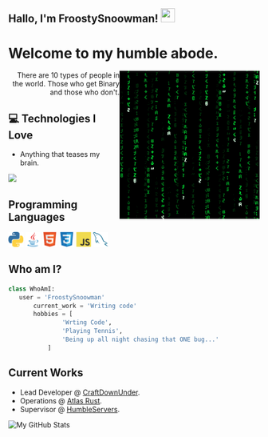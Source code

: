 ## Hallo, I'm FroostySnoowman!  <img src="https://media.giphy.com/media/hvRJCLFzcasrR4ia7z/giphy.gif" width="28px" height="28px">

<h1>Welcome to my humble abode.</h1> 

<img src = 'https://github.com/FroostySnoowman/FroostySnoowman/blob/main/images/matrix.gif' alt = 'Awesome Matrix Code' align='right'/>

<div style="text-align: right">There are 10 types of people in the world. Those who get Binary and those who don't.</div>

## :computer: Technologies I Love
* Anything that teases my brain.

<img src = "https://github-readme-stats.vercel.app/api/top-langs/?username=FroostySnoowman&layout=compact">

## Programming Languages
<img src = 'https://github.com/FroostySnoowman/FroostySnoowman/blob/main/images/python2.png' height='30'/> <img src='https://github.com/FroostySnoowman/FroostySnoowman/blob/main/images/java.svg' width='30'/> <img src = 'https://github.com/FroostySnoowman/FroostySnoowman/blob/main/images/html.svg' width='30'/> <img src = 'https://github.com/FroostySnoowman/FroostySnoowman/blob/main/images/css.svg' width='30'/> <img src = 'https://github.com/FroostySnoowman/FroostySnoowman/blob/main/images/js.svg' width='30'/>
 <img src = 'https://github.com/FroostySnoowman/FroostySnoowman/blob/main/images/sql.svg' width='30'/> 
 
 ## Who am I?
 ```python
 class WhoAmI:
 	user = 'FroostySnoowman'
		current_work = 'Writing code'
		hobbies = [
				'Wrting Code',
				'Playing Tennis',
				'Being up all night chasing that ONE bug...'
			]
 ```
 
## Current Works
 * Lead Developer @ [CraftDownUnder](https://craftdownunder.co).
 * Operations @ [Atlas Rust](https://discord.gg/atlasrust).
 * Supervisor @ [HumbleServers](https://humbleservers.com).

![My GitHub Stats](https://github-readme-stats.vercel.app/api?username=FroostySnoowman&show_icons=true&hide=[%22issues%22])
 
 
